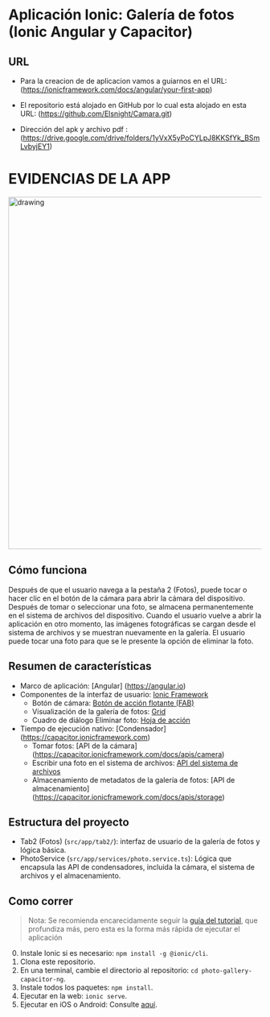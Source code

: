 # Aplicación Ionic: Galería de fotos (Ionic Angular y Capacitor)

## URL 
* Para la creacion de de aplicacion vamos a guiarnos en el URL: (https://ionicframework.com/docs/angular/your-first-app)

* El repositorio está alojado en GitHub por lo cual esta alojado en esta URL: (https://github.com/Elsnight/Camara.git)

* Dirección del apk y archivo pdf : (https://drive.google.com/drive/folders/1yVxX5yPoCYLpJ8KKSfYk_BSmLvbyjEY1)

EVIDENCIAS DE LA APP
========

<img src="https://i.ibb.co/VC8dxhV/Camare.png" alt="drawing" width="700"/>

## Cómo funciona

Después de que el usuario navega a la pestaña 2 (Fotos), puede tocar o hacer clic en el botón de la cámara para abrir la cámara del dispositivo. Después de tomar o seleccionar una foto, se almacena permanentemente en el sistema de archivos del dispositivo. Cuando el usuario vuelve a abrir la aplicación en otro momento, las imágenes fotográficas se cargan desde el sistema de archivos y se muestran nuevamente en la galería. El usuario puede tocar una foto para que se le presente la opción de eliminar la foto.

## Resumen de características
* Marco de aplicación: [Angular] (https://angular.io)
* Componentes de la interfaz de usuario: [Ionic Framework](https://ionicframework.com/docs/components)
  * Botón de cámara: [Botón de acción flotante (FAB)](https://ionicframework.com/docs/api/fab)
  * Visualización de la galería de fotos: [Grid](https://ionicframework.com/docs/api/grid)
  * Cuadro de diálogo Eliminar foto: [Hoja de acción](https://ionicframework.com/docs/api/action-sheet)
* Tiempo de ejecución nativo: [Condensador] (https://capacitor.ionicframework.com)
  * Tomar fotos: [API de la cámara] (https://capacitor.ionicframework.com/docs/apis/camera)
  * Escribir una foto en el sistema de archivos: [API del sistema de archivos](https://capacitor.ionicframework.com/docs/apis/filesystem)
  * Almacenamiento de metadatos de la galería de fotos: [API de almacenamiento] (https://capacitor.ionicframework.com/docs/apis/storage)

## Estructura del proyecto
* Tab2 (Fotos) (`src/app/tab2/`): interfaz de usuario de la galería de fotos y lógica básica.
* PhotoService (`src/app/services/photo.service.ts`): Lógica que encapsula las API de condensadores, incluida la cámara, el sistema de archivos y el almacenamiento.

## Como correr

> Nota: Se recomienda encarecidamente seguir la [guía del tutorial](https://ionicframework.com/docs/angular/your-first-app), que profundiza más, pero esta es la forma más rápida de ejecutar el aplicación

0) Instale Ionic si es necesario: `npm install -g @ionic/cli`.
1) Clona este repositorio.
2) En una terminal, cambie el directorio al repositorio: `cd photo-gallery-capacitor-ng`.
3) Instale todos los paquetes: `npm install`.
4) Ejecutar en la web: `ionic serve`.
5) Ejecutar en iOS o Android: Consulte [aquí](https://ionicframework.com/docs/building/running).
